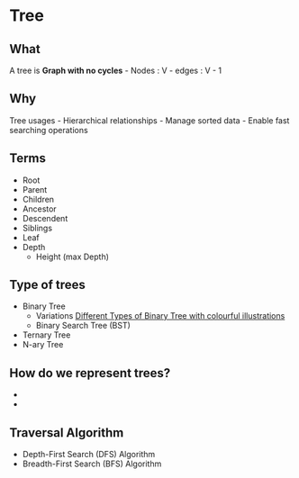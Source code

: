 
# Tree
## What
A tree is **Graph with no cycles**
    - Nodes : V
    - edges : V - 1

## Why
Tree usages
    - Hierarchical relationships
    - Manage sorted data
    - Enable fast searching operations

## Terms
- Root
- Parent
- Children
- Ancestor
- Descendent
- Siblings
- Leaf
- Depth
    - Height (max Depth)

## Type of trees
- Binary Tree
    - Variations [Different Types of Binary Tree with colourful illustrations](https://towardsdatascience.com/5-types-of-binary-tree-with-cool-illustrations-9b335c430254)
    - Binary Search Tree (BST)
- Ternary Tree
- N-ary Tree


## How do we represent trees?
- 
- 

## Traversal Algorithm
- Depth-First Search (DFS) Algorithm
- Breadth-First Search (BFS) Algorithm

<!-- 
## Tree Traversal
### Achieved by DFS
- Pre-Order
    - 1st time you visit
    - "Root", Left, Right
- In-Order
    - 2nd time you visit
    - Left, "Root",  Right
- Post-Order
    - 3rd time you visit
    - Left,  Right,  "Root"

https://www.youtube.com/watch?v=WLvU5EQVZqY

### Achieved by BSF
- Level-Order

[4 Types of Tree Traversal Algorithms](https://towardsdatascience.com/4-types-of-tree-traversal-algorithms-d56328450846) 

# Exercise
- https://leetcode.com/problems/binary-tree-inorder-traversal/
- https://leetcode.com/problems/same-tree/
- https://leetcode.com/problems/binary-tree-level-order-traversal/
- https://leetcode.com/problems/maximum-depth-of-binary-tree/
- https://leetcode.com/problems/path-sum/
- https://leetcode.com/problems/path-sum-ii/
- https://leetcode.com/problems/lowest-common-ancestor-of-a-binary-tree/
-->